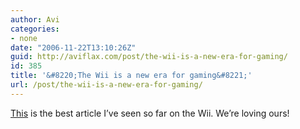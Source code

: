 ```yaml
---
author: Avi
categories:
- none
date: "2006-11-22T13:10:26Z"
guid: http://aviflax.com/post/the-wii-is-a-new-era-for-gaming/
id: 385
title: '&#8220;The Wii is a new era for gaming&#8221;'
url: /post/the-wii-is-a-new-era-for-gaming/
---
```

[This](http://www.short-media.com/review.php?r=345) is the best article I&#8217;ve seen so far on the Wii. We&#8217;re loving ours!